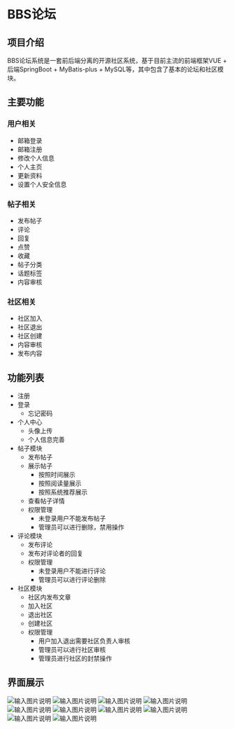 # BBS论坛


## 项目介绍
BBS论坛系统是一套前后端分离的开源社区系统，基于目前主流的前端框架VUE + 后端SpringBoot + MyBatis-plus + MySQL等，其中包含了基本的论坛和社区模块。

## 主要功能

### 用户相关
- 邮箱登录
- 邮箱注册
- 修改个人信息
- 个人主页
- 更新资料
- 设置个人安全信息
### 帖子相关
- 发布帖子
- 评论
- 回复
- 点赞
- 收藏
- 帖子分类
- 话题标签
- 内容审核
### 社区相关
- 社区加入
- 社区退出
- 社区创建
- 内容审核
- 发布内容

## 功能列表
- 注册
- 登录
  - 忘记密码
- 个人中心
  - 头像上传
  - 个人信息完善
- 帖子模块
  - 发布帖子
  - 展示帖子
    - 按照时间展示
    - 按照阅读量展示
    - 按照系统推荐展示
  - 查看帖子详情
  - 权限管理
    - 未登录用户不能发布帖子
    - 管理员可以进行删除，禁用操作
- 评论模块
  - 发布评论
  - 发布对评论者的回复
  - 权限管理
    - 未登录用户不能进行评论
    - 管理员可以进行评论删除
- 社区模块
  - 社区内发布文章
  - 加入社区
  - 退出社区
  - 创建社区
  - 权限管理
    - 用户加入退出需要社区负责人审核
    - 管理员可以进行社区审核
    - 管理员进行社区的封禁操作

## 界面展示
![输入图片说明](src/assets/image.png)
![输入图片说明](src/assets/image01.png)
![输入图片说明](src/assets/image02.png)
![输入图片说明](src/assets/image03.png)
![输入图片说明](src/assets/image05.png)
![输入图片说明](src/assets/image04.png)
![输入图片说明](src/assets/image06.png)
![输入图片说明](src/assets/image07.png)
![输入图片说明](src/assets/image08.png)
![输入图片说明](src/assets/image09.png)
